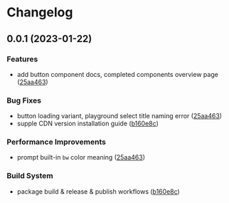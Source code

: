 # Changelog

## 0.0.1 (2023-01-22)


### Features

* add button component docs, completed components overview page ([25aa463](https://github.com/riccox/sira/commit/25aa46380fb468b6768693a79416bf40642f8788))


### Bug Fixes

* button loading variant, playground select title naming error ([25aa463](https://github.com/riccox/sira/commit/25aa46380fb468b6768693a79416bf40642f8788))
* supple CDN version installation guide ([b160e8c](https://github.com/riccox/sira/commit/b160e8c77541a15ca275d97de37b524e86fe7c4b))


### Performance Improvements

* prompt built-in `bw` color meaning ([25aa463](https://github.com/riccox/sira/commit/25aa46380fb468b6768693a79416bf40642f8788))


### Build System

* package build & release & publish workflows ([b160e8c](https://github.com/riccox/sira/commit/b160e8c77541a15ca275d97de37b524e86fe7c4b))
